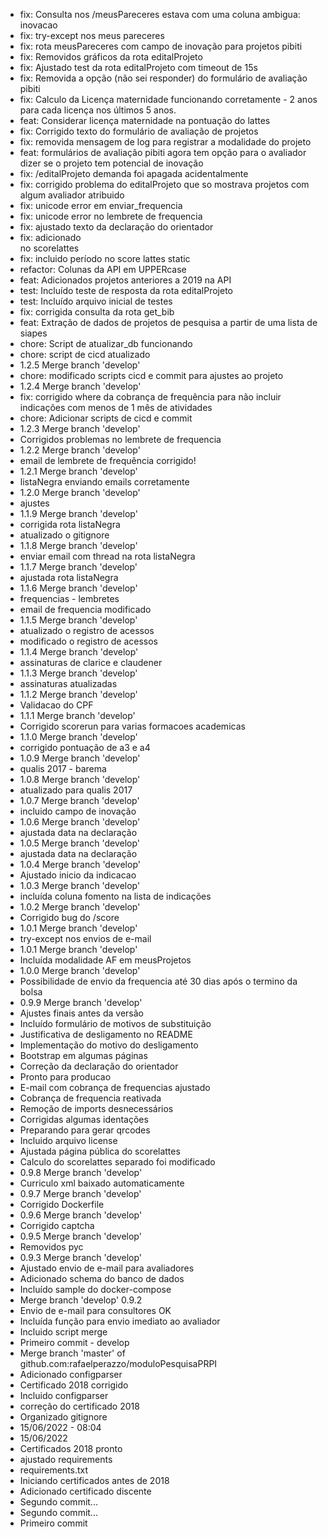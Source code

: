 - fix: Consulta nos /meusPareceres estava com uma coluna ambigua: inovacao
- fix: try-except nos meus pareceres
- fix: rota meusPareceres com campo de inovação para projetos pibiti
- fix: Removidos gráficos da rota editalProjeto
- fix: Ajustado test da rota editalProjeto com timeout de 15s
- fix: Removida a opção (não sei responder) do formulário de avaliação pibiti
- fix: Calculo da Licença maternidade funcionando corretamente - 2 anos para cada licença nos últimos 5 anos.
- feat: Considerar licença maternidade na pontuação do lattes
- fix: Corrigido texto do formulário de avaliação de projetos
- fix: removida mensagem de log para registrar a modalidade do projeto
- feat: formulários de avaliação pibiti agora tem opção para o avaliador dizer se o projeto tem potencial de inovação
- fix: /editalProjeto demanda foi apagada acidentalmente
- fix: corrigido problema do editalProjeto que so mostrava projetos com algum avaliador atribuido
- fix: unicode error em enviar_frequencia
- fix: unicode error no lembrete de frequencia
- fix: ajustado texto da declaração do orientador
- fix: adicionado <br> no scorelattes
- fix: incluido período no score lattes static
- refactor: Colunas da API em UPPERcase
- feat: Adicionados projetos anteriores a 2019 na API
- test: Incluído teste de resposta da rota editalProjeto
- test: Incluído arquivo inicial de testes
- fix: corrigida consulta da rota get_bib
- feat: Extração de dados de projetos de pesquisa a partir de uma lista de siapes
- chore: Script de atualizar_db funcionando
- chore: script de cicd atualizado
- 1.2.5 Merge branch 'develop'
- chore: modificado scripts cicd e commit para ajustes ao projeto
- 1.2.4 Merge branch 'develop'
- fix: corrigido where da cobrança de frequência para não incluir indicações com menos de 1 mês de atividades
- chore: Adicionar scripts de cicd e commit
- 1.2.3 Merge branch 'develop'
- Corrigidos problemas no lembrete de frequencia
- 1.2.2 Merge branch 'develop'
- email de lembrete de frequência corrigido!
- 1.2.1 Merge branch 'develop'
- listaNegra enviando emails corretamente
- 1.2.0 Merge branch 'develop'
- ajustes
- 1.1.9 Merge branch 'develop'
- corrigida rota listaNegra
- atualizado o gitignore
- 1.1.8 Merge branch 'develop'
- enviar email com thread na rota listaNegra
- 1.1.7 Merge branch 'develop'
- ajustada rota listaNegra
- 1.1.6 Merge branch 'develop'
- frequencias - lembretes
- email de frequencia modificado
- 1.1.5 Merge branch 'develop'
- atualizado o registro de acessos
- modificado o registro de acessos
- 1.1.4 Merge branch 'develop'
- assinaturas de clarice e claudener
- 1.1.3 Merge branch 'develop'
- assinaturas atualizadas
- 1.1.2 Merge branch 'develop'
- Validacao do CPF
- 1.1.1 Merge branch 'develop'
- Corrigido scorerun para varias formacoes academicas
- 1.1.0 Merge branch 'develop'
- corrigido pontuação de a3 e a4
- 1.0.9 Merge branch 'develop'
- qualis 2017 - barema
- 1.0.8 Merge branch 'develop'
- atualizado para qualis 2017
- 1.0.7 Merge branch 'develop'
- incluido campo de inovação
- 1.0.6 Merge branch 'develop'
- ajustada data na declaração
- 1.0.5 Merge branch 'develop'
- ajustada data na declaração
- 1.0.4 Merge branch 'develop'
- Ajustado inicio da indicacao
- 1.0.3 Merge branch 'develop'
- incluída coluna fomento na lista de indicações
- 1.0.2 Merge branch 'develop'
- Corrigido bug do /score
- 1.0.1 Merge branch 'develop'
- try-except nos envios de e-mail
- 1.0.1 Merge branch 'develop'
- Incluída modalidade AF em meusProjetos
- 1.0.0 Merge branch 'develop'
- Possibilidade de envio da frequencia até 30 dias após o termino da bolsa
- 0.9.9 Merge branch 'develop'
- Ajustes finais antes da versão
- Incluído formulário de motivos de substituição
- Justificativa de desligamento no README
- Implementação do motivo do desligamento
- Bootstrap em algumas páginas
- Correção da declaração do orientador
- Pronto para producao
- E-mail com cobrança de frequencias ajustado
- Cobrança de frequencia reativada
- Remoção de imports desnecessários
- Corrigidas algumas identações
- Preparando para gerar qrcodes
- Incluido arquivo license
- Ajustada página pública do scorelattes
- Calculo do scorelattes separado foi modificado
- 0.9.8 Merge branch 'develop'
- Curriculo xml baixado automaticamente
- 0.9.7 Merge branch 'develop'
- Corrigido Dockerfile
- 0.9.6 Merge branch 'develop'
- Corrigido captcha
- 0.9.5 Merge branch 'develop'
- Removidos pyc
- 0.9.3 Merge branch 'develop'
- Ajustado envio de e-mail para avaliadores
- Adicionado schema do banco de dados
- Incluído sample do docker-compose
- Merge branch 'develop' 0.9.2
- Envio de e-mail para consultores OK
- Incluída função para envio imediato ao avaliador
- Incluido script merge
- Primeiro commit - develop
- Merge branch 'master' of github.com:rafaelperazzo/moduloPesquisaPRPI
- Adicionado configparser
- Certificado 2018 corrigido
- Incluido configparser
- correção do certificado 2018
- Organizado gitignore
- 15/06/2022 - 08:04
- 15/06/2022
- Certificados 2018 pronto
- ajustado requirements
- requirements.txt
- Iniciando certificados antes de 2018
- Adicionado certificado discente
- Segundo commit...
- Segundo commit...
- Primeiro commit
